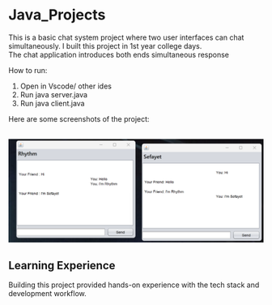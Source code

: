 # Java_Projects

This is a basic chat system project where two user interfaces can chat simultaneously. I built this project in 1st year college days.</br>
The chat application introduces both ends simultaneous response </br>



How to run: </br>
1. Open in Vscode/ other ides
2. Run java server.java
3. Run java client.java
 
Here are some screenshots of the project: </br>
</br>

<img src="https://github.com/Sefayet-Alam/Java_Chat_system/blob/main/ss_01.png">


## Learning Experience

Building this project provided hands-on experience with the tech stack and development workflow.